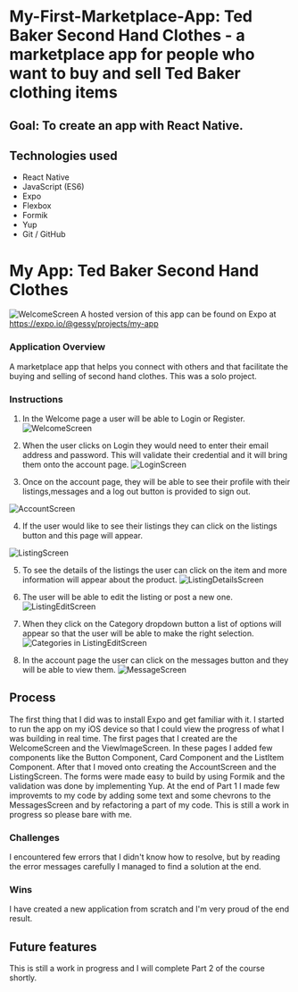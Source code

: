 # My-First-Marketplace-App: Ted Baker Second Hand Clothes - a marketplace app for people who want to buy and sell Ted Baker clothing items

## Goal: To create an app with React Native.

## Technologies used

* React Native
* JavaScript (ES6) 
* Expo
* Flexbox
* Formik
* Yup
* Git / GitHub

# My App: Ted Baker Second Hand Clothes
![WelcomeScreen](https://user-images.githubusercontent.com/42389173/101990202-7a0aeb00-3c9d-11eb-80fc-24da4b359a25.jpeg)
A hosted version of this app can be found on Expo at https://expo.io/@gessy/projects/my-app

### Application Overview

A marketplace app that helps you connect with others and that facilitate the buying and selling of second hand clothes. This was a solo project.

### Instructions

1. In the Welcome page a user will be able to Login or Register.
![WelcomeScreen](https://user-images.githubusercontent.com/42389173/101990202-7a0aeb00-3c9d-11eb-80fc-24da4b359a25.jpeg)

2. When the user clicks on Login they would need to enter their email address and password. This will validate their credential and it will bring them onto the account page.
![LoginScreen](https://user-images.githubusercontent.com/42389173/101990661-f272ab80-3c9f-11eb-8db1-737d420283bd.jpeg)

3. Once on the account page, they will be able to see their profile with their listings,messages and a log out button is provided to sign out.

![AccountScreen](https://user-images.githubusercontent.com/42389173/101990442-f7832b00-3c9e-11eb-9f85-4e9e1724ad43.jpeg)

4. If the user would like to see their listings they can click on the listings button and this page will appear.

![ListingScreen](https://user-images.githubusercontent.com/42389173/101990781-4e3d3480-3ca0-11eb-90db-feb9c3b8240e.jpeg)

5. To see the details of the listings the user can click on the item and more information will appear about the product.
![ListingDetailsScreen](https://user-images.githubusercontent.com/42389173/101990875-e9cea500-3ca0-11eb-9d03-2f47c17a892d.jpeg)

6. The user will be able to edit the listing or post a new one. 
![ListingEditScreen](https://user-images.githubusercontent.com/42389173/101990989-9446c800-3ca1-11eb-8248-5055d5e4f4e9.jpeg)

7. When they click on the Category dropdown button a list of options will appear so that the user will be able to make the right selection.
![Categories in ListingEditScreen](https://user-images.githubusercontent.com/42389173/101990993-9f015d00-3ca1-11eb-97e1-9b8d93ac41d4.jpeg)

8. In the account page the user can click on the messages button and they will be able to view them.
![MessageScreen](https://user-images.githubusercontent.com/42389173/101990998-a88ac500-3ca1-11eb-9032-ebc0dfd54a0e.jpeg)

## Process
The first thing that I did was to install Expo and get familiar with it. I started to run the app on my iOS device so that I could view the progress of what I was building in real time. The first pages that I created are the WelcomeScreen and the ViewImageScreen. In these pages I added few components like the Button Component, Card Component and the ListItem Component. After that I moved onto creating the AccountScreen and the ListingScreen. The forms were made easy to build by using Formik and the validation was done by implementing Yup. At the end of Part 1 I made few improvemts to my code by adding some text and some chevrons to the MessagesScreen and by refactoring a part of my code. This is still a work in progress so please bare with me.


### Challenges

I encountered few errors that I didn't know how to resolve, but by reading the error messages carefully I managed to find a solution at the end.

### Wins

I have created a new application from scratch and I'm very proud of the end result. 

## Future features

This is still a work in progress and I will complete Part 2 of the course shortly.

